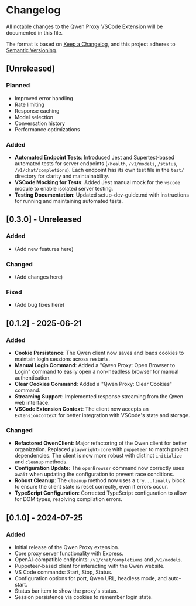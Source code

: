 # Changelog

All notable changes to the Qwen Proxy VSCode Extension will be documented in this file.

The format is based on [Keep a Changelog](https://keepachangelog.com/en/1.0.0/),
and this project adheres to [Semantic Versioning](https://semver.org/spec/v2.0.0.html).

## [Unreleased]

### Planned
- Improved error handling
- Rate limiting
- Response caching
- Model selection
- Conversation history
- Performance optimizations

### Added
- **Automated Endpoint Tests**: Introduced Jest and Supertest-based automated tests for server endpoints (`/health`, `/v1/models`, `/status`, `/v1/chat/completions`). Each endpoint has its own test file in the `test/` directory for clarity and maintainability.
- **VSCode Mocking for Tests**: Added Jest manual mock for the `vscode` module to enable isolated server testing.
- **Testing Documentation**: Updated setup-dev-guide.md with instructions for running and maintaining automated tests.

## [0.3.0] - Unreleased

### Added
- (Add new features here)

### Changed
- (Add changes here)

### Fixed
- (Add bug fixes here)

## [0.1.2] - 2025-06-21

### Added
- **Cookie Persistence**: The Qwen client now saves and loads cookies to maintain login sessions across restarts.
- **Manual Login Command**: Added a "Qwen Proxy: Open Browser to Login" command to easily open a non-headless browser for manual authentication.
- **Clear Cookies Command**: Added a "Qwen Proxy: Clear Cookies" command.
- **Streaming Support**: Implemented response streaming from the Qwen web interface.
- **VSCode Extension Context**: The client now accepts an `ExtensionContext` for better integration with VSCode's state and storage.

### Changed
- **Refactored QwenClient**: Major refactoring of the Qwen client for better organization. Replaced `playwright-core` with `puppeteer` to match project dependencies. The client is now more robust with distinct `initialize` and `cleanup` methods.
- **Configuration Update**: The `openBrowser` command now correctly uses `await` when updating the configuration to prevent race conditions.
- **Robust Cleanup**: The `cleanup` method now uses a `try...finally` block to ensure the client state is reset correctly, even if errors occur.
- **TypeScript Configuration**: Corrected TypeScript configuration to allow for DOM types, resolving compilation errors.

## [0.1.0] - 2024-07-25

### Added
- Initial release of the Qwen Proxy extension.
- Core proxy server functionality with Express.
- OpenAI-compatible endpoints: `/v1/chat/completions` and `/v1/models`.
- Puppeteer-based client for interacting with the Qwen website.
- VS Code commands: Start, Stop, Status.
- Configuration options for port, Qwen URL, headless mode, and auto-start.
- Status bar item to show the proxy's status.
- Session persistence via cookies to remember login state.

